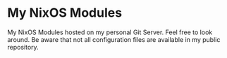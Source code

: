# My NixOS Modules

My NixOS Modules hosted on my personal Git Server. Feel free to look around. Be aware that not all configuration files are available in my public repository.
